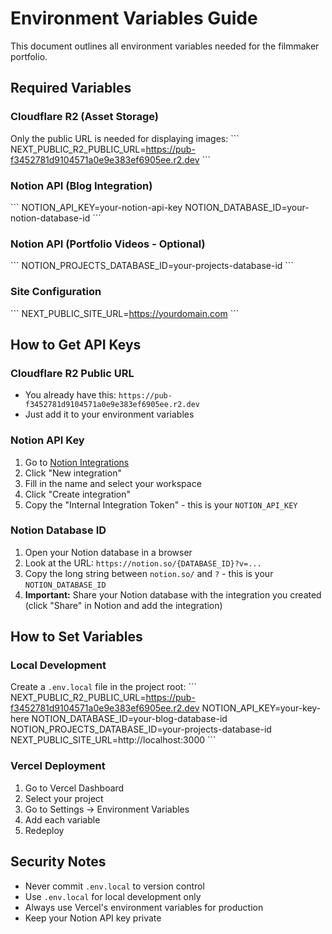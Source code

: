# Environment Variables Guide

This document outlines all environment variables needed for the filmmaker portfolio.

## Required Variables

### Cloudflare R2 (Asset Storage)
Only the public URL is needed for displaying images:
\`\`\`
NEXT_PUBLIC_R2_PUBLIC_URL=https://pub-f3452781d9104571a0e9e383ef6905ee.r2.dev
\`\`\`

### Notion API (Blog Integration)
\`\`\`
NOTION_API_KEY=your-notion-api-key
NOTION_DATABASE_ID=your-notion-database-id
\`\`\`

### Notion API (Portfolio Videos - Optional)
\`\`\`
NOTION_PROJECTS_DATABASE_ID=your-projects-database-id
\`\`\`

### Site Configuration
\`\`\`
NEXT_PUBLIC_SITE_URL=https://yourdomain.com
\`\`\`

## How to Get API Keys

### Cloudflare R2 Public URL
- You already have this: `https://pub-f3452781d9104571a0e9e383ef6905ee.r2.dev`
- Just add it to your environment variables

### Notion API Key
1. Go to [Notion Integrations](https://www.notion.so/my-integrations)
2. Click "New integration"
3. Fill in the name and select your workspace
4. Click "Create integration"
5. Copy the "Internal Integration Token" - this is your `NOTION_API_KEY`

### Notion Database ID
1. Open your Notion database in a browser
2. Look at the URL: `https://notion.so/{DATABASE_ID}?v=...`
3. Copy the long string between `notion.so/` and `?` - this is your `NOTION_DATABASE_ID`
4. **Important:** Share your Notion database with the integration you created (click "Share" in Notion and add the integration)

## How to Set Variables

### Local Development
Create a `.env.local` file in the project root:
\`\`\`
NEXT_PUBLIC_R2_PUBLIC_URL=https://pub-f3452781d9104571a0e9e383ef6905ee.r2.dev
NOTION_API_KEY=your-key-here
NOTION_DATABASE_ID=your-blog-database-id
NOTION_PROJECTS_DATABASE_ID=your-projects-database-id
NEXT_PUBLIC_SITE_URL=http://localhost:3000
\`\`\`

### Vercel Deployment
1. Go to Vercel Dashboard
2. Select your project
3. Go to Settings → Environment Variables
4. Add each variable
5. Redeploy

## Security Notes

- Never commit `.env.local` to version control
- Use `.env.local` for local development only
- Always use Vercel's environment variables for production
- Keep your Notion API key private

